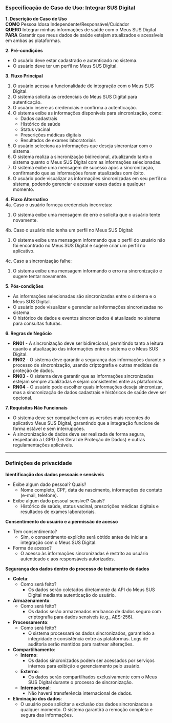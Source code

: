 ### Especificação de Caso de Uso: Integrar SUS Digital  

**1. Descrição do Caso de Uso**  
**COMO** Pessoa Idosa Independente/Responsável/Cuidador  
**QUERO** Integrar minhas informações de saúde com o Meus SUS Digital  
**PARA** Garantir que meus dados de saúde estejam atualizados e acessíveis em ambas as plataformas.  

**2. Pré-condições**  
- O usuário deve estar cadastrado e autenticado no sistema.  
- O usuário deve ter um perfil no Meus SUS Digital.  

**3. Fluxo Principal**  
1. O usuário acessa a funcionalidade de integração com o Meus SUS Digital.  
2. O sistema solicita as credenciais do Meus SUS Digital para autenticação.  
3. O usuário insere as credenciais e confirma a autenticação.  
4. O sistema exibe as informações disponíveis para sincronização, como:
   - Dados cadastrais  
   - Histórico de saúde  
   - Status vacinal  
   - Prescrições médicas digitais  
   - Resultados de exames laboratoriais  
5. O usuário seleciona as informações que deseja sincronizar com o sistema.  
6. O sistema realiza a sincronização bidirecional, atualizando tanto o sistema quanto o Meus SUS Digital com as informações selecionadas.  
7. O sistema exibe uma mensagem de sucesso após a sincronização, confirmando que as informações foram atualizadas com êxito.  
8. O usuário pode visualizar as informações sincronizadas em seu perfil no sistema, podendo gerenciar e acessar esses dados a qualquer momento.  

**4. Fluxo Alternativo**  
4a. Caso o usuário forneça credenciais incorretas:  
   1. O sistema exibe uma mensagem de erro e solicita que o usuário tente novamente.  

4b. Caso o usuário não tenha um perfil no Meus SUS Digital:  
   1. O sistema exibe uma mensagem informando que o perfil do usuário não foi encontrado no Meus SUS Digital e sugere criar um perfil no aplicativo.  

4c. Caso a sincronização falhe:  
   1. O sistema exibe uma mensagem informando o erro na sincronização e sugere tentar novamente.  

**5. Pós-condições**  
- As informações selecionadas são sincronizadas entre o sistema e o Meus SUS Digital.  
- O usuário pode visualizar e gerenciar as informações sincronizadas no sistema.  
- O histórico de dados e eventos sincronizados é atualizado no sistema para consultas futuras.  

**6. Regras de Negócio**  
- **RN01** - A sincronização deve ser bidirecional, permitindo tanto a leitura quanto a atualização das informações entre o sistema e o Meus SUS Digital.  
- **RN02** - O sistema deve garantir a segurança das informações durante o processo de sincronização, usando criptografia e outras medidas de proteção de dados.  
- **RN03** - O sistema deve garantir que as informações sincronizadas estejam sempre atualizadas e sejam consistentes entre as plataformas.  
- **RN04** - O usuário pode escolher quais informações deseja sincronizar, mas a sincronização de dados cadastrais e históricos de saúde deve ser opcional.  

**7. Requisitos Não Funcionais**  
- O sistema deve ser compatível com as versões mais recentes do aplicativo Meus SUS Digital, garantindo que a integração funcione de forma estável e sem interrupções.  
- A sincronização de dados deve ser realizada de forma segura, respeitando a LGPD (Lei Geral de Proteção de Dados) e outras regulamentações aplicáveis.  

---

### Definições de privacidade  

**Identificação dos dados pessoais e sensíveis**  
- Exibe algum dado pessoal? Quais?  
  - Nome completo, CPF, data de nascimento, informações de contato (e-mail, telefone).  
- Exibe algum dado pessoal sensível? Quais?  
  - Histórico de saúde, status vacinal, prescrições médicas digitais e resultados de exames laboratoriais.  

**Consentimento do usuário e a permissão de acesso**  
- Tem consentimento?  
  - Sim, o consentimento explícito será obtido antes de iniciar a integração com o Meus SUS Digital.  
- Forma de acesso?  
  - O acesso às informações sincronizadas é restrito ao usuário autenticado e aos responsáveis autorizados.  

**Segurança dos dados dentro do processo de tratamento de dados**  
- **Coleta**:  
  - Como será feito?  
    - Os dados serão coletados diretamente da API do Meus SUS Digital mediante autenticação do usuário.  
- **Armazenamento**:  
  - Como será feito?  
    - Os dados serão armazenados em banco de dados seguro com criptografia para dados sensíveis (e.g., AES-256).  
- **Processamento**:  
  - Como será feito?  
    - O sistema processará os dados sincronizados, garantindo a integridade e consistência entre as plataformas. Logs de auditoria serão mantidos para rastrear alterações.  
- **Compartilhamento**:  
  - **Interno**:  
    - Os dados sincronizados podem ser acessados por serviços internos para exibição e gerenciamento pelo usuário.  
  - **Externo**:  
    - Os dados serão compartilhados exclusivamente com o Meus SUS Digital durante o processo de sincronização.  
  - **Internacional**:  
    - Não haverá transferência internacional de dados.  
- **Eliminação dos dados**:  
  - O usuário pode solicitar a exclusão dos dados sincronizados a qualquer momento. O sistema garantirá a remoção completa e segura das informações.  
